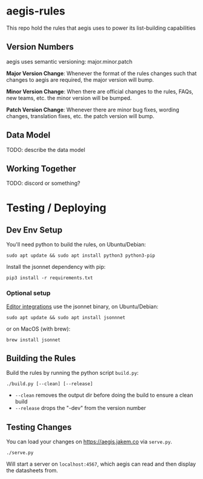 # aegis-rules

This repo hold the rules that aegis uses to power its list-building capabilities

## Version Numbers

aegis uses semantic versioning: major.minor.patch

**Major Version Change**: Whenever the format of the rules changes such that changes to aegis are required, the major version will bump.

**Minor Version Change**: When there are official changes to the rules, FAQs, new teams, etc. the minor version will be bumped.

**Patch Version Change**: Whenever there are minor bug fixes, wording changes, translation fixes, etc. the patch version will bump.

## Data Model

TODO: describe the data model

## Working Together

TODO: discord or something?

# Testing / Deploying

## Dev Env Setup

You'll need python to build the rules, on Ubuntu/Debian:

`sudo apt update && sudo apt install python3 python3-pip`

Install the jsonnet dependency with pip:

`pip3 install -r requirements.txt`


### Optional setup

[Editor integrations](https://marketplace.visualstudio.com/items?itemName=Sebbia.jsonnetng) use the jsonnet binary, on Ubuntu/Debian:

`sudo apt update && sudo apt install jsonnnet`

or on MacOS (with brew):

`brew install jsonnet`

## Building the Rules

Build the rules by running the python script `build.py`:

`./build.py [--clean] [--release]`

- `--clean` removes the output dir before doing the build to ensure a clean build
- `--release` drops the "-dev" from the version number

## Testing Changes

You can load your changes on https://aegis.jakem.co via `serve.py`.

`./serve.py`

Will start a server on `localhost:4567`, which aegis can read and then display the datasheets from.

